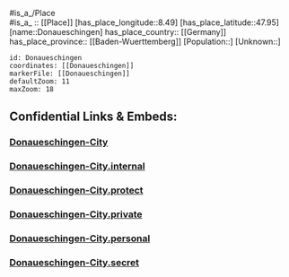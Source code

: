 ﻿---
location: [47.95,8.49] 
mapzoom: [7,12] 
mapmarker: city 
type: City
tags:
- geo/City


SpocWebEntityId: 29837
isDeleted: false
confidential: public

---
#is_a_/Place  
#is_a_ :: [[Place]] 
[has_place_longitude::8.49] 
[has_place_latitude::47.95] 
[name::Donaueschingen] 
has_place_country:: [[Germany]]  
has_place_province:: [[Baden-Wuerttemberg]] 
[Population::] 
[Unknown::] 


```leaflet
id: Donaueschingen
coordinates: [[Donaueschingen]] 
markerFile: [[Donaueschingen]] 
defaultZoom: 11 
maxZoom: 18
```


## Confidential Links & Embeds: 

### [Donaueschingen-City](/_public/Earth/Continent/Europe/Europe~Central/Germany/Germany~West/Baden-Wuerttemberg/counties~BW/Schwarzwald-Baar/cities~Baar~Schwarzw/Donaueschingen/boroughs~Donau-E/Donaueschingen-City.md) 

### [Donaueschingen-City.internal](/_internal/Earth/Continent/Europe/Europe~Central/Germany/Germany~West/Baden-Wuerttemberg/counties~BW/Schwarzwald-Baar/cities~Baar~Schwarzw/Donaueschingen/boroughs~Donau-E/Donaueschingen-City.internal.md) 

### [Donaueschingen-City.protect](/_protect/Earth/Continent/Europe/Europe~Central/Germany/Germany~West/Baden-Wuerttemberg/counties~BW/Schwarzwald-Baar/cities~Baar~Schwarzw/Donaueschingen/boroughs~Donau-E/Donaueschingen-City.protect.md) 

### [Donaueschingen-City.private](/_private/Earth/Continent/Europe/Europe~Central/Germany/Germany~West/Baden-Wuerttemberg/counties~BW/Schwarzwald-Baar/cities~Baar~Schwarzw/Donaueschingen/boroughs~Donau-E/Donaueschingen-City.private.md) 

### [Donaueschingen-City.personal](/_personal/Earth/Continent/Europe/Europe~Central/Germany/Germany~West/Baden-Wuerttemberg/counties~BW/Schwarzwald-Baar/cities~Baar~Schwarzw/Donaueschingen/boroughs~Donau-E/Donaueschingen-City.personal.md) 

### [Donaueschingen-City.secret](/_secret/Earth/Continent/Europe/Europe~Central/Germany/Germany~West/Baden-Wuerttemberg/counties~BW/Schwarzwald-Baar/cities~Baar~Schwarzw/Donaueschingen/boroughs~Donau-E/Donaueschingen-City.secret.md) 
